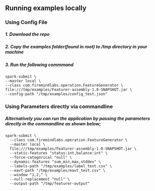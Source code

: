 ## Running examples locally
### Using Config File
##### 1. Download the repo
##### 2. Copy the examples folder(found in root) to /tmp directory in your machine
##### 3. Run the following commmand
### 
    spark-submit \
    --master local \
    --class com.firemindlabs.operation.FeatureGenerator \
    file:///tmp/examples/Featurer-assembly-1.0-SNAPSHOT.jar \
    --config-path "/tmp/examples/config_test.json"
    
### Using Parameters directly via commandline
##### Alternatively you can run the application by passing the parameters directly in the commandline as shown below;
###
    spark-submit \
      --class com.firemindlabs.operation.FeatureGenerator \
      --master local \
      file:///tmp/examples/Featurer-assembly-1.0-SNAPSHOT.jar \
      --static-features "status:int,balance:int" \
      --force-categorical "null" \
      --dynamic-features "sum,min,max,stddev" \
      --labels-path "/tmp/examples/label_test.csv" \
      --eavt-path "/tmp/examples/eavt_test.csv" \
      --window "1,2," \
      --null-replacement "null" \
      --output-path "/tmp/featurer-output"